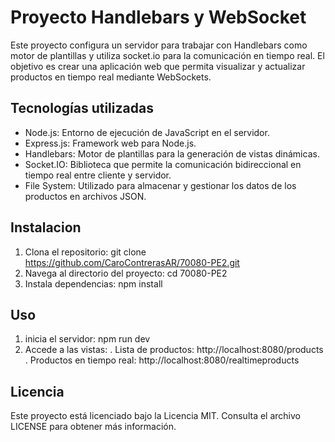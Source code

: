 # Proyecto Handlebars y WebSocket
Este proyecto configura un servidor para trabajar con Handlebars como motor de plantillas y utiliza socket.io para la comunicación en tiempo real. El objetivo es crear una aplicación web que permita visualizar y actualizar productos en tiempo real mediante WebSockets.

## Tecnologías utilizadas
- Node.js: Entorno de ejecución de JavaScript en el servidor.
- Express.js: Framework web para Node.js.
- Handlebars: Motor de plantillas para la generación de vistas dinámicas.
- Socket.IO: Biblioteca que permite la comunicación bidireccional en tiempo real entre cliente y servidor.
- File System: Utilizado para almacenar y gestionar los datos de los productos en archivos JSON.

## Instalacion
1. Clona el repositorio: git clone https://github.com/CaroContrerasAR/70080-PE2.git
2. Navega al directorio del proyecto: cd 70080-PE2
3. Instala dependencias: npm install

## Uso
1. inicia el servidor: npm run dev
2. Accede a las vistas:
    . Lista de productos: http://localhost:8080/products
    . Productos en tiempo real: http://localhost:8080/realtimeproducts

## Licencia
Este proyecto está licenciado bajo la Licencia MIT. Consulta el archivo LICENSE para obtener más información.